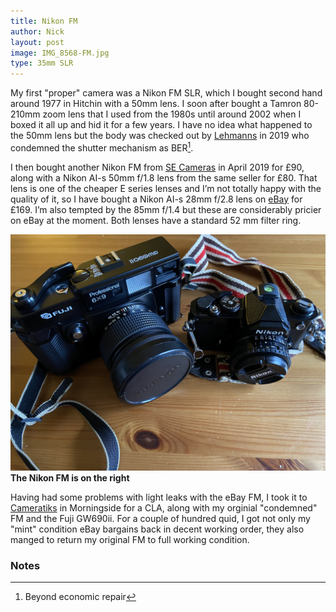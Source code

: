 ```yaml
---
title: Nikon FM
author: Nick
layout: post
image: IMG_8568-FM.jpg
type: 35mm SLR
---
```


My first "proper" camera was a Nikon FM SLR, which I bought second hand around 1977 in Hitchin with a 50mm lens. I soon after bought a Tamron 80-210mm zoom lens that I used from the 1980s until around 2002 when I boxed it all up and hid it for a few years. I have no idea what happened to the 50mm lens but the body was checked out by [Lehmanns](https://www.hlehmann.co.uk/) in 2019 who condemned the shutter mechanism as BER[^1]. 

I then bought another Nikon FM from [SE Cameras](https://www.ebay.co.uk/str/secameras) in April 2019 for £90, along with a Nikon AI-s 50mm f/1.8 lens from the same seller for £80. That lens is one of the cheaper E series lenses and I’m not totally happy with the quality of it, so I have bought a Nikon AI-s 28mm f/2.8 lens on [eBay](https://www.ebay.co.uk/usr/photosound09) for £169. I’m also tempted by the 85mm f/1.4 but these are considerably pricier on eBay at the moment. Both lenses have a standard 52 mm filter ring.

![](/img/IMG_8582.jpg)
**The Nikon FM is on the right**

Having had some problems with light leaks with the eBay FM, I took it to [Cameratiks](https://www.cameratiks.co.uk/) in Morningside for a CLA, along with my orginial "condemned" FM and the Fuji GW690ii. For a couple of hundred quid, I got not only my "mint" condition eBay bargains back in decent working order, they also manged to return my original FM to full working condition.

### Notes
[^1]: Beyond economic repair
